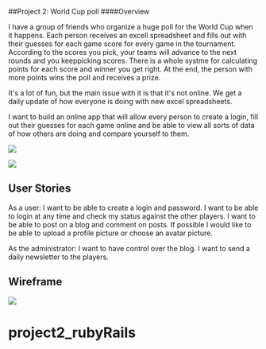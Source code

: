 ##Project 2: World Cup poll
####Overview

I have a group of friends who organize a huge poll for the World Cup when it happens. Each person receives an excell spreadsheet and fills out with their guesses for each game score for every game in the tournament. According to the scores you pick, your teams will advance to the next rounds and you keeppicking scores. There is a whole systme for calculating points for each score and winner you get right. At the end, the person with more points wins the poll and receives a prize.

It's a lot of fun, but the main issue with it is that it's not online. We get a daily update of how everyone is doing with new excel spreadsheets.

I want to build an online app that will allow every person to create a login, fill out their guesses for each game online and be able to view all sorts of data of how others are doing and compare yourself to them.

![](http://images.rapgenius.com/8799e2891c6489fe1eacc36ef729fcde.599x280x1.png)

![](http://sarma.mk/wp-content/uploads/2013/12/world-cup-brazil-schedule1.jpg)

## User Stories
As a user:
I want to be able to create a login and password.
I want to be able to login at any time and check my status against the other players.
I want to be able to post on a blog and comment on posts.
If possible I would like to be able to upload a profile picture or choose an avatar picture.

As the administrator:
I want to have control over the blog.
I want to send a daily newsletter to the players.

## Wireframe
![](/Users/periclesmichielin/Documents/Workspace/GA/week06/day01/BolaoDaCopa/app/assets/images/ScreenShot.png)

# project2_rubyRails
